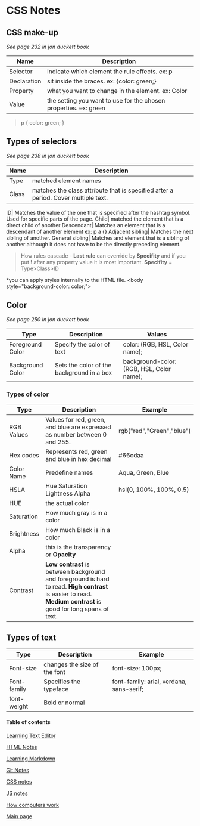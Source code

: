 # CSS Notes


## CSS make-up

*See page 232 in jon duckett book*

Name|Description
---- | ----
Selector| indicate which element the rule effects. ex: p
Declaration| sit inside the braces. ex: {color: green;}
Property| what you want to change in the element. ex: Color
Value| the setting you want to use for the chosen properties. ex: green

> p {
    color: green;
}

## Types of selectors

*See page 238 in jon duckett book*

Name|Description
----- | -----
Type| matched element names
Class| matches the class attribute that is specified after a period. Cover multiple text.

ID| Matches the value of the one that is specified after the hashtag symbol. Used for specific parts of the page.
Child| matched the element that is a direct child of another
Descendant| Matches an element that is a descendant of another element ex: p a {}
Adjacent sibling| Matches the next sibling of another.
General sibling| Matches and element that is a sibling of another although it does not have to be the directly preceding element.

> How rules cascade - **Last rule** can override by **Specifity** and if you put **!** after any property value it is most important. **Specifity** = Type>Class>ID

*you can apply styles internally to the HTML file. \<body style="background-color: color;">

## Color

*See page 250 in jon duckett book*

Type| Description| Values
---- | ---- | ----- |
Foreground Color| Specify the color of text| color: (RGB, HSL, Color name);
Background Color| Sets the color of the background in a box| background-color: (RGB, HSL, Color name);

### Types of color

Type| Description| Example
---- | ---- | ----
RGB Values| Values for red, green, and blue are expressed as number between 0 and 255.| rgb("red","Green","blue")
Hex codes| Represents red, green and blue in hex decimal| #66cdaa
Color Name| Predefine names | Aqua, Green, Blue
HSLA| Hue Saturation Lightness Alpha| hsl(0, 100%, 100%, 0.5)
HUE| the actual color
Saturation| How much gray is in a color
Brightness| How much Black is in a color
Alpha | this is the transparency or **Opacity**
Contrast| **Low contrast** is between background and foreground is hard to read. **High contrast** is easier to read. **Medium contrast** is good for long spans of text.

## Types of text

Type| Description| Example
---- | ---- | ----
Font-size|changes the size of the font| font-size: 100px;
Font-family| Specifies the typeface| font-family: arial, verdana, sans-serif;
font-weight|  Bold or normal


#### Table of contents
[Learning Text Editor](https://will-ing.github.io/learning-journal/learn-text-editor)

[HTML Notes](https://will-ing.github.io/learning-journal/html-notes)

[Learning Markdown](https://will-ing.github.io/learning-journal/learning-markdown)

[Git Notes](https://will-ing.github.io/learning-journal/git-notes)

[CSS notes](https://will-ing.github.io/learning-journal/css-notes)

[JS notes](https://will-ing.github.io/learning-journal/js-notes)

[How computers work](https://will-ing.github.io/learning-journal/howcmpwrk)

[Main page](https://will-ing.github.io/learning-journal/)